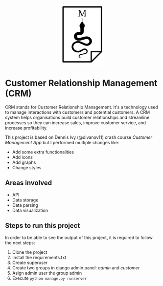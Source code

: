<p align="center">
  <img src="static/images/my-logo.png">
</p>

# Customer Relationship Management (CRM)

CRM stands for Customer Relationship Management. It's a technology used to manage interactions with customers
and potential customers. A CRM system helps organisations build customer relationships and streamline processes
so they can increase sales, improve customer service, and increase profitability.

This project is based on Dennis Ivy (@divanov11) crash course *Customer Management App* but I performed multiple changes like:
- Add some extra functionalities
- Add icons
- Add graphs
- Change styles

## Areas involved

- API
- Data storage
- Data parsing
- Data visualization


## Steps to run this project

In order to be able to see the output of this project, it is required to follow the next steps:

1. Clone the project
2. Install the requirements.txt
3. Create superuser
4. Create two groups in django admin panel: *admin* and *customer*
5. Asign admin user the group admin
4. Execute `python manage.py runserver`
